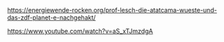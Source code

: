 https://energiewende-rocken.org/prof-lesch-die-atatcama-wueste-und-das-zdf-planet-e-nachgehakt/

https://www.youtube.com/watch?v=aS_xTJmzdgA
